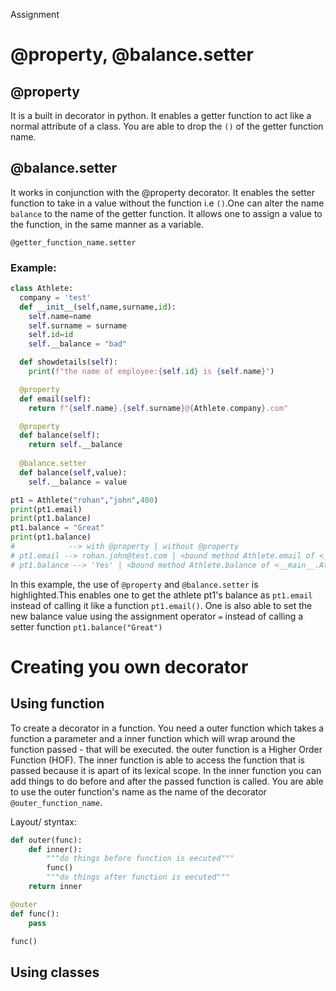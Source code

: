 Assignment
# @property,  @balance.setter
## @property

It is a built in decorator in python. It enables a getter function to act like a normal attribute of a class. You are able to drop the `()` of the getter function name.

## @balance.setter

It works in conjunction with the @property decorator. It enables the setter function to take in a value without the function i.e `()`.One can alter the name `balance` to the name of the getter function. It allows one to assign a value to the function, in the same manner as a variable.

`@getter_function_name.setter`

### Example:
```python
class Athlete:
  company = 'test'
  def __init__(self,name,surname,id):
    self.name=name
    self.surname = surname
    self.id=id
    self.__balance = "bad"

  def showdetails(self):
    print(f"the name of employee:{self.id} is {self.name}")

  @property
  def email(self):
    return f"{self.name}.{self.surname}@{Athlete.company}.com"

  @property
  def balance(self):
    return self.__balance
    
  @balance.setter
  def balance(self,value):
    self.__balance = value

pt1 = Athlete("rohan","john",400)
print(pt1.email)
print(pt1.balance)
pt1.balance = "Great"
print(pt1.balance)
#            --> with @property | without @property
# pt1.email --> rohan.john@test.com | <bound method Athlete.email of <__main__.Athlete object at (memory location)>
# pt1.balance --> 'Yes' | <bound method Athlete.balance of <__main__.Athlete object at (memory location)>
```

In this example, the use of `@property` and `@balance.setter` is highlighted.This enables
one to get the athlete pt1's balance as `pt1.email` instead of calling it like a function `pt1.email()`. One is also able to set the new balance value using the assignment operator `=` instead of calling a setter function `pt1.balance("Great")`
 
# Creating you own decorator 

## Using function

To create a decorator in a function. You need a outer function which takes a function a parameter and a inner function which will wrap around the function passed - that will be executed. the outer function is a Higher Order Function (HOF). The inner function is able to access the function that is passed because it is apart of its lexical scope. In the inner function you can add things to do before and after the passed function is called. You are able to use the outer function's name as the name of the decorator `@outer_function_name`.

Layout/ styntax:

```python
def outer(func):
    def inner():
        """do things before function is eecuted"""
        func()
        """do things after function is eecuted"""
    return inner

@outer
def func():
    pass

func()
```
## Using classes